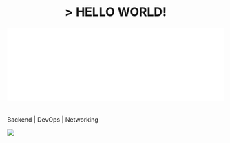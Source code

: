 <h1 align="center"> > HELLO WORLD! </h1>

<p>
  <img src="/github-metrics.svg" alt="Metrics" />
</p>
<br>
<h3"> Backend | DevOps | Networking </h3>




[![](https://visitcount.itsvg.in/api?id=Erfan-Fazeli&icon=2&color=1)](https://visitcount.itsvg.in)

<!-- Proudly created with GPRM ( https://gprm.itsvg.in ) -->
